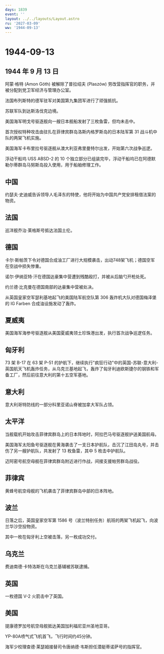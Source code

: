```yaml
---
days: 1839
event: ''
layout: ../../layouts/Layout.astro
ru: '2027-03-09'
ww: '1944-09-13'
---
```


# 1944-09-13

## 1944 年 9 月 13 日

阿蒙·格特 (Amon Göth) 被解除了普拉绍夫 (Plaszów)
劳改营指挥官的职务，并被分配到党卫军经济与管理办公室。

法国布列斯特的德军驻军对美国第九集团军进行了顽强抵抗。

苏联军队到达斯洛伐克边境。

美国海军明戈号驱逐舰向一艘日本舰船发射了三枚鱼雷，但均未击中。

首次授权特种攻击由驻扎在菲律宾群岛洛斯内格罗斯岛的日本陆军第 31
战斗机中队的两架飞机实施。

美国海军卡布里拉号驱逐舰从澳大利亚弗里曼特尔出发，开始第六次战争巡逻。

浮动干船坞 USS ABSD-2 的 10
个独立部分已组装完毕，浮动干船坞已在阿德默勒尔蒂群岛马努斯岛投入使用，用于船舶修理工作。

## 中国

约瑟夫·史迪威告诉领导人毛泽东的特使，他将开始为中国共产党安排租借法案的物资。

## 法国

巡洋舰乔治·莱格斯号抵达法国土伦。

## 德国

卡尔·斯帕茨下令对德国合成油工厂进行大规模袭击，出动748架飞机；德国空军在空战中损失惨重。

诺尔·伊纳亚特·汗在德国达豪集中营遭到残酷殴打，并被从后脑勺开枪处死。

约兰德·比克曼在德国南部的达豪集中营被处决。

从英国皇家空军瑟利基地起飞的美国陆军航空队第 306
轰炸机大队对德国梅泽堡的 IG Farben 合成油设施发动了轰炸。

## 夏威夷

美国海军海参号驱逐舰从美国夏威夷领土珍珠港出发，执行首次战争巡逻任务。

## 匈牙利

73 架 B-17 在 63 架 P-51
的护航下，继续执行"疯狂行动"中的英国-苏联-意大利-英国航天飞机轰炸任务，从乌克兰基地起飞，轰炸了匈牙利迪欧斯捷尔的钢铁和军备工厂，然后前往意大利的第十五空军基地。

## 意大利

意大利哥特防线的一部分科里亚诺山脊被加拿大军队占领。

## 太平洋

当舰载机开始攻击菲律宾群岛上的日本阵地时，阿拉巴马号驱逐舰护送美国航母。

美国海军太阳鱼号驱逐舰在黄海袭击了一支日本护航队，击沉了江田岛丸号，并击伤了另一艘护航队，共发射了
13 枚鱼雷，其中 5 枚击中护航队。

迈阿密号航空母舰在菲律宾群岛附近进行作战，间接支援帕劳群岛战役。

## 菲律宾

黄蜂号航空母舰的飞机袭击了菲律宾群岛中部的日本阵地。

## 波兰

日落之后，英国皇家空军第 1586
号（波兰特别任务）航班的两架飞机起飞，向波兰华沙空投物资。

其中一枚在匈牙利上空被击落，另一枚成功交付。

## 乌克兰

费迪南德·卡特洛斯在乌克兰基辅被苏联逮捕。

## 英国

一枚德国 V-2 火箭击中了英国。

## 美国

提康德罗加号航空母舰抵达美国加利福尼亚州圣地亚哥。

YP-80A喷气式飞机首飞，飞行时间约45分钟。

海军少校理查德·莱瑟姆接替司令唐纳德·韦斯担任潜艇蒂诺萨号的指挥官。